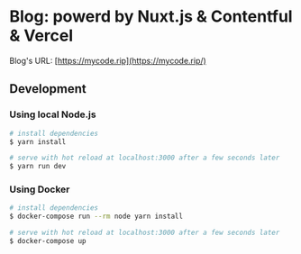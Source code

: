 # Blog: powerd by Nuxt.js & Contentful & Vercel

Blog's URL: [https://mycode.rip](https://mycode.rip/)

## Development

### Using local Node.js

``` bash
# install dependencies
$ yarn install

# serve with hot reload at localhost:3000 after a few seconds later
$ yarn run dev
```

### Using Docker

``` bash
# install dependencies
$ docker-compose run --rm node yarn install

# serve with hot reload at localhost:3000 after a few seconds later
$ docker-compose up
```

